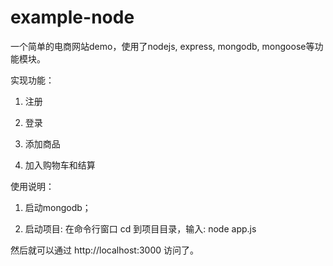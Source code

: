 # example-node
一个简单的电商网站demo，使用了nodejs, express, mongodb, mongoose等功能模块。

实现功能：

1. 注册
 
2. 登录

3. 添加商品

4. 加入购物车和结算

使用说明：

1. 启动mongodb；

2. 启动项目: 在命令行窗口 cd 到项目目录，输入: node app.js

然后就可以通过 http://localhost:3000 访问了。

